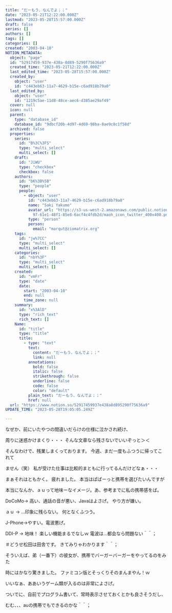 ```yaml
---
title: "だーもう、なんでよ；；"
date: "2023-05-21T12:22:00.000Z"
lastmod: "2023-05-28T15:57:00.000Z"
draft: false
series: []
authors: []
tags: []
categories: []
created: "2003-04-10"
NOTION_METADATA:
  object: "page"
  id: "52917459-937e-438a-8d89-5290f75636a9"
  created_time: "2023-05-21T12:22:00.000Z"
  last_edited_time: "2023-05-28T15:57:00.000Z"
  created_by:
    object: "user"
    id: "c443eb63-11a7-4629-b15e-c6ad918b79a0"
  last_edited_by:
    object: "user"
    id: "1219c5ae-11d8-48ce-aec6-d385ae29af49"
  cover: null
  icon: null
  parent:
    type: "database_id"
    database_id: "9dbcf20b-4d97-4d69-98ba-8ae9c8c1f58d"
  archived: false
  properties:
    series:
      id: "B%3C%3FS"
      type: "multi_select"
      multi_select: []
    draft:
      id: "JiWU"
      type: "checkbox"
      checkbox: false
    authors:
      id: "bK%3B%5B"
      type: "people"
      people:
        - object: "user"
          id: "c443eb63-11a7-4629-b15e-c6ad918b79a0"
          name: "Saki Yakumo"
          avatar_url: "https://s3-us-west-2.amazonaws.com/public.notion-static.com/3ad1c4\
            97-61e1-48f1-85e8-6acf4c4fdb2d/maoh_icon_twitter_400x400.png"
          type: "person"
          person:
            email: "marqut@ziomatrix.org"
    tags:
      id: "jw%7CC"
      type: "multi_select"
      multi_select: []
    categories:
      id: "nbY%3F"
      type: "multi_select"
      multi_select: []
    created:
      id: "vmFr"
      type: "date"
      date:
        start: "2003-04-10"
        end: null
        time_zone: null
    summary:
      id: "x%3AlD"
      type: "rich_text"
      rich_text: []
    Name:
      id: "title"
      type: "title"
      title:
        - type: "text"
          text:
            content: "だーもう、なんでよ；；"
            link: null
          annotations:
            bold: false
            italic: false
            strikethrough: false
            underline: false
            code: false
            color: "default"
          plain_text: "だーもう、なんでよ；；"
          href: null
  url: "https://www.notion.so/52917459937e438a8d895290f75636a9"
UPDATE_TIME: "2023-05-28T19:05:05.249Z"

---
```

<link rel="stylesheet" href="https://cdn.jsdelivr.net/npm/katex@0.16.2/dist/katex.min.css" integrity="sha384-bYdxxUwYipFNohQlHt0bjN/LCpueqWz13HufFEV1SUatKs1cm4L6fFgCi1jT643X" crossorigin="anonymous">


なぜか、前にいたやつの間違いだらけの仕様に泣かされ続け、


周りに迷惑かけまくり・・・ そんな文章なら残さないでいいぞっと＞＜


そんなわけで、残業しまくっております。 今週、まだ一度もふつうに帰ってこれて


ません（笑） 私が受けた仕事は比較的まともに行ってるんだけどなぁ・・・


まぁそれはともかく。 疲れました。 本当はぱぱーっと携帯を選びたいんですが


本当になんか、ａｕって地味ーなイメージ。あ、参考までに私の携帯感をば。


DoCoMo→ 高い、通話の音が悪い、Javaはよさげ。 やり方が嫌い。


ａｕ → …印象に残らない。 何となくふつう。


J-Phone→やすい。電波悪げ。


DDI-P → 地味！ 楽しい機能まるでなしｗ 電波は…都会なら問題ない＾＾；


＃どうせ松田は田舎です。 きてみりゃわかります＾＾；


そういえば、弟（一番下）の彼女が、携帯でバーガーバーガーをやってるのをみた


時にはかなり驚きました。 ファミコン版とそっくりそのまんまやん！ｗ


いいなぁ、ああいうゲーム類が入るのは非常によさげ。


ついでに、自前でプログラム書いて、常時表示させておくとかも良さそうだし、


むむ、、、auの携帯でもできるのかな＾＾；


